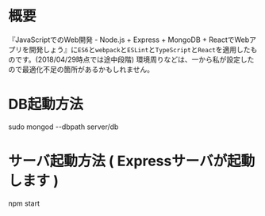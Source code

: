 # 概要
『JavaScriptでのWeb開発 - Node.js + Express + MongoDB + ReactでWebアプリを開発しょう』に`ES6`と`webpack`と`ESLint`と`TypeScript`と`React`を適用したものです。(2018/04/29時点では途中段階)
環境周りなどは、一から私が設定したので最適化不足の箇所があるかもしれません。

# DB起動方法
sudo mongod --dbpath server/db

# サーバ起動方法 ( Expressサーバが起動します )
npm start